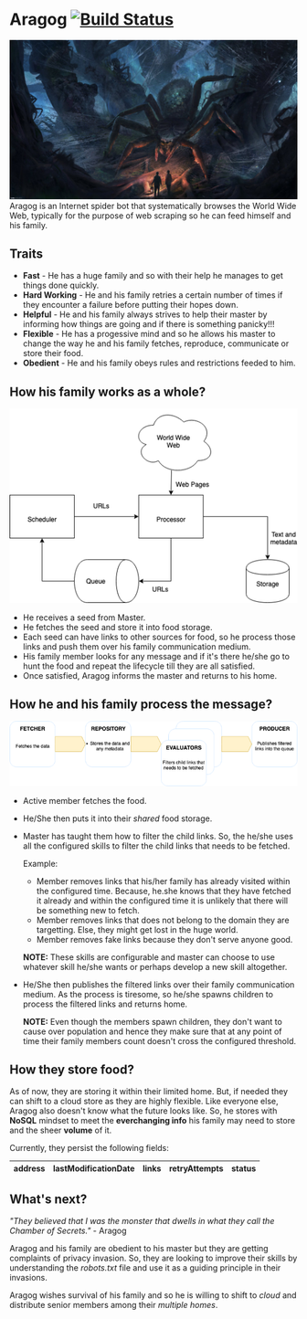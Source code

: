 # Aragog [![Build Status](https://travis-ci.com/ASP1234/Aragog.svg?branch=master)](https://travis-ci.com/ASP1234/Aragog)
![Meet Aragog](assets/Aragog.png?raw=true)
Aragog is an Internet spider bot that systematically browses the World Wide Web, typically for the purpose of web scraping so he can feed himself and his family. 

## Traits
* **Fast** - He has a huge family and so with their help he manages to get things done quickly.
* **Hard Working** - He and his family retries a certain number of times if they encounter a failure before putting their hopes down.
* **Helpful** - He and his family always strives to help their master by informing how things are going and if there is something panicky!!!
* **Flexible** - He has a progessive mind and so he allows his master to change the way he and his family fetches, reproduce, communicate or store their food.
* **Obedient** - He and his family obeys rules and restrictions feeded to him.

## How his family works as a whole?
![Alt text](assets/OverallArchitecture.png?raw=true "Title")
* He receives a seed from Master.
* He fetches the seed and store it into food storage.
* Each seed can have links to other sources for food, so he process those links and push them over his family communication medium.
* His family member looks for any message and if it's there he/she go to hunt the food and repeat the lifecycle till they are all satisfied.
* Once satisfied, Aragog informs the master and returns to his home.

## How he and his family process the message?
![Alt text](assets/ProcessorArchitecture.png?raw=true "Title")
* Active member fetches the food.
* He/She then puts it into their *shared* food storage.
* Master has taught them how to filter the child links. So, the he/she uses all the configured skills to filter the child links that needs to be fetched.
  
  Example:
  
  * Member removes links that his/her family has already visited within the configured time. Because, he.she knows that they have fetched it already and within the configured time it is unlikely that there will be something new to fetch.
  * Member removes links that does not belong to the domain they are targetting. Else, they might get lost in the huge world.
  * Member removes fake links because they don't serve anyone good.
  
  **NOTE:**
  These skills are configurable and master can choose to use whatever skill he/she wants or perhaps develop a new skill altogether.
  
 * He/She then publishes the filtered links over their family communication medium. As the process is tiresome, so he/she spawns children to process the filtered links and returns home.
 
   **NOTE:**
   Even though the members spawn children, they don't want to cause over population and hence they make sure that at any point of time their family members count doesn't cross the configured threshold.
   
 ## How they store food?
 As of now, they are storing it within their limited home. But, if needed they can shift to a cloud store as they are highly flexible. Like everyone else, Aragog also doesn't know what the future looks like. So, he stores with **NoSQL** mindset to meet the **everchanging info** his family may need to store and the sheer **volume** of it.
 
 Currently, they persist the following fields:
 
 address | lastModificationDate | links | retryAttempts | status
 --------| -------------------- | ----- | ------------- | ------
 
 ## What's next?
 *"They believed that I was the monster that dwells in what they call the Chamber of Secrets."* - Aragog
 
 Aragog and his family are obedient to his master but they are getting complaints of privacy invasion. So, they are looking to improve their skills by understanding the *robots.txt* file and use it as a guiding principle in their invasions.
 
 Aragog wishes survival of his family and so he is willing to shift to *cloud* and distribute senior members among their *multiple homes*.

